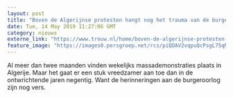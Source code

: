 ```yaml
---
layout: post
title: "Boven de Algerijnse protesten hangt nog het trauma van de burgeroorlog"
date: Tue, 14 May 2019 11:27:06 GMT
category: nieuws
externe_link: "https://www.trouw.nl/home/boven-de-algerijnse-protesten-hangt-nog-het-trauma-van-de-burgeroorlog-~aaa2131d/"
feature_image: "https://images0.persgroep.net/rcs/piQDAV2vqpuQcPsgL75qNdHYscQ/diocontent/146610446/_focus/0.49/0.67/_fill/230/230?appId=e9b4e2a1869038ffcaf318a6d1463b0b&quality=0.9&format=jpeg"
---
```


Al meer dan twee maanden vinden wekelijks massademonstraties plaats in Algerije. Maar het gaat er een stuk vreedzamer aan toe dan in de ontwrichtende jaren negentig. Want de herinneringen aan de burgeroorlog zijn nog vers.
